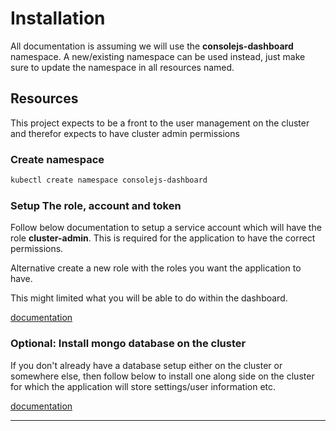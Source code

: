 # Installation

All documentation is assuming we will use the **consolejs-dashboard** namespace.
A new/existing namespace can be used instead, just make sure to update the
namespace in all resources named.

## Resources
This project expects to be a front to the user management on the cluster
and therefor expects to have cluster admin permissions

### Create namespace
```bash
kubectl create namespace consolejs-dashboard
```

### Setup The role, account and token
Follow below documentation to setup a service account which will
have the role **cluster-admin**. This is required for the application
to have the correct permissions.

Alternative create a new role with the roles you want the application to have.

This might limited what you will be able to do within the dashboard.

[documentation](SERVICE_ACCOUNT.md)

### Optional: Install mongo database on the cluster
If you don't already have a database setup either on the cluster or somewhere else, then follow below to install one along side on the cluster for which the application will store settings/user information etc.

[documentation](MONGODB.md)

-----

### 